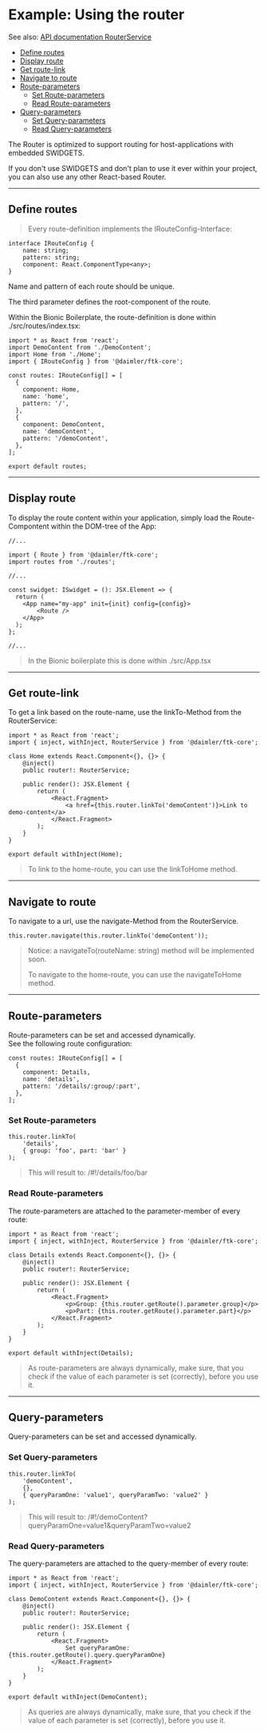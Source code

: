 # Example: Using the router

See also: [API documentation RouterService](../api/RouterService.md)

- [Define routes](#define-routes)
- [Display route](#display-route)
- [Get route-link](#get-route-link)
- [Navigate to route](#navigate-to-route)
- [Route-parameters](#route-parameters)
  - [Set Route-parameters](#set-route-parameters)
  - [Read Route-parameters](#read-route-parameters)
- [Query-parameters](#query-parameters)
  - [Set Query-parameters](#set-query-parameters)
  - [Read Query-parameters](#read-query-parameters)

The Router is optimized to support routing for host-applications with embedded SWIDGETS.

If you don't use SWIDGETS and don't plan to use it ever within your project, you can also use any other React-based Router.
___

## Define routes

> Every route-definition implements the IRouteConfig-Interface:

```tsx
interface IRouteConfig {
    name: string;
    pattern: string;
    component: React.ComponentType<any>;
}
```

Name and pattern of each route should be unique.

The third parameter defines the root-component of the route.

Within the Bionic Boilerplate, the route-definition is done within ./src/routes/index.tsx:

```tsx
import * as React from 'react';
import DemoContent from './DemoContent';
import Home from './Home';
import { IRouteConfig } from '@daimler/ftk-core';

const routes: IRouteConfig[] = [
  {
    component: Home,
    name: 'home',
    pattern: '/',
  },
  {
    component: DemoContent,
    name: 'demoContent',
    pattern: '/demoContent',
  },
];

export default routes;
```

___

## Display route

To display the route content within your application, simply load the Route-Compontent within the DOM-tree of the App:

```tsx
//...

import { Route } from '@daimler/ftk-core';
import routes from './routes';

//...

const swidget: ISwidget = (): JSX.Element => {
  return (
    <App name="my-app" init={init} config={config}>
        <Route />
    </App>
  );
};

//...
```

> In the Bionic boilerplate this is done within ./src/App.tsx
___

## Get route-link

To get a link based on the route-name, use the linkTo-Method from the RouterService:

```tsx
import * as React from 'react';
import { inject, withInject, RouterService } from '@daimler/ftk-core';

class Home extends React.Component<{}, {}> {
    @inject()
    public router!: RouterService;

    public render(): JSX.Element {
        return (
            <React.Fragment>
                <a href={this.router.linkTo('demoContent')}>Link to demo-content</a>
            </React.Fragment>
        );
    }
}

export default withInject(Home);
```

> To link to the home-route, you can use the linkToHome method.
___

## Navigate to route

To navigate to a url, use the navigate-Method from the RouterService.

```tsx
this.router.navigate(this.router.linkTo('demoContent'));
```

> Notice: a navigateTo(routeName: string) method will be implemented soon.
>
> To navigate to the home-route, you can use the navigateToHome method.
___

## Route-parameters

Route-parameters can be set and accessed dynamically.  
See the following route configuration:

```tsx
const routes: IRouteConfig[] = [
  {
    component: Details,
    name: 'details',
    pattern: '/details/:group/:part',
  },
];
```

### Set Route-parameters

```tsx
this.router.linkTo(
    'details',
    { group: 'foo', part: 'bar' }
);
```

> This will result to: /#!/details/foo/bar

### Read Route-parameters

The route-parameters are attached to the parameter-member of every route:

```tsx
import * as React from 'react';
import { inject, withInject, RouterService } from '@daimler/ftk-core';

class Details extends React.Component<{}, {}> {
    @inject()
    public router!: RouterService;

    public render(): JSX.Element {
        return (
            <React.Fragment>
                <p>Group: {this.router.getRoute().parameter.group}</p>
                <p>Part: {this.router.getRoute().parameter.part}</p>
            </React.Fragment>
        );
    }
}

export default withInject(Details);
```

> As route-parameters are always dynamically, make sure, that you check if the value of each parameter is set (correctly), before you use it.

___

## Query-parameters

Query-parameters can be set and accessed dynamically.

### Set Query-parameters

```tsx
this.router.linkTo(
    'demoContent',
    {},
    { queryParamOne: 'value1', queryParamTwo: 'value2' }
);
```

> This will result to: /#!/demoContent?queryParamOne=value1&queryParamTwo=value2

### Read Query-parameters

The query-parameters are attached to the query-member of every route:

```tsx
import * as React from 'react';
import { inject, withInject, RouterService } from '@daimler/ftk-core';

class DemoContent extends React.Component<{}, {}> {
    @inject()
    public router!: RouterService;

    public render(): JSX.Element {
        return (
            <React.Fragment>
                Set queryParamOne: {this.router.getRoute().query.queryParamOne}
            </React.Fragment>
        );
    }
}

export default withInject(DemoContent);
```

> As queries are always dynamically, make sure, that you check if the value of each parameter is set (correctly), before you use it.
